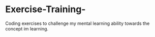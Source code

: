 # Exercise-Training-
Coding exercises to challenge my mental learning ability towards the concept im learning. 
